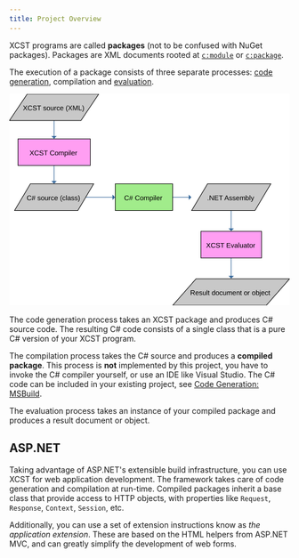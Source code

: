 ```yaml
---
title: Project Overview
---
```


XCST programs are called **packages** (not to be confused with NuGet packages). Packages are XML documents rooted at [`c:module`](../c/module.html) or [`c:package`](../c/package.html).

The execution of a package consists of three separate processes: [code generation](code-generation.html), compilation and [evaluation](evaluation.html).

![](xcst-flow.svg)

The code generation process takes an XCST package and produces C# source code. The resulting C# code consists of a single class that is a pure C# version of your XCST program.

The compilation process takes the C# source and produces a **compiled package**. This process is **not** implemented by this project, you have to invoke the C# compiler yourself, or use an IDE like Visual Studio. The C# code can be included in your existing project, see [Code Generation: MSBuild](code-generation.html#msbuild).

The evaluation process takes an instance of your compiled package and produces a result document or object.

## ASP.NET

Taking advantage of ASP.NET's extensible build infrastructure, you can use XCST for web application development. The framework takes care of code generation and compilation at run-time. Compiled packages inherit a base class that provide access to HTTP objects, with properties like `Request`, `Response`, `Context`, `Session`, etc.

Additionally, you can use a set of extension instructions know as *the application extension*. These are based on the HTML helpers from ASP.NET MVC, and can greatly simplify the development of web forms.
